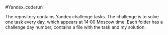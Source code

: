 #Yandex_coderun

The repository contains Yandex challenge tasks.
The challenge is to solve one task every day, which appears at 14:00 Moscow time.
Each folder has a challenge day number, contains a file with the task and my solution.